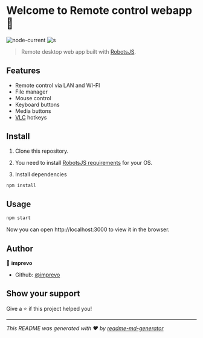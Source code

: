 # Welcome to Remote control webapp 👋

![node-current](https://img.shields.io/badge/node-%3E%3D%2012.0.0-brightgreen)
![s](https://img.shields.io/badge/license-MIT-green)

> Remote desktop web app built with [RobotsJS](https://github.com/octalmage/robotjs).

## Features

- Remote control via LAN and WI-FI
- File manager
- Mouse control
- Keyboard buttons
- Media buttons
- [VLC](https://www.videolan.org/vlc/) hotkeys

## Install

1. Clone this repository.

2. You need to install [RobotsJS requirements](https://github.com/octalmage/robotjs#building) for your OS.

3. Install dependencies

```sh
npm install
```

## Usage

```sh
npm start
```

Now you can open http://localhost:3000 to view it in the browser.

## Author

👤 **imprevo**

- Github: [@imprevo](https://github.com/imprevo)

## Show your support

Give a ⭐️ if this project helped you!

---

_This README was generated with ❤️ by [readme-md-generator](https://github.com/kefranabg/readme-md-generator)_
